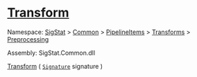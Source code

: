 # [Transform](./FilterPoints-100663753.md)

Namespace: [SigStat]() > [Common](./../../../../README.md) > [PipelineItems]() > [Transforms]() > [Preprocessing](./../README.md)

Assembly: SigStat.Common.dll

[Transform](./FilterPoints-100663753.md) ( [`Signature`](./../../../../Signature.md) signature )	

